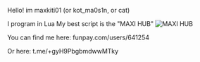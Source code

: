 Hello!
im maxkiti01 (or kot_ma0s1n, or cat)

I program in Lua
My best script is the "MAXI HUB"
![MAXI HUB]([http://url/to/img.png](https://imgur.com/a/RTB8Oa5))


You can find me here:
funpay.com/users/641254

Or here:
t.me/+gyH9PbgbmdwwMTky
